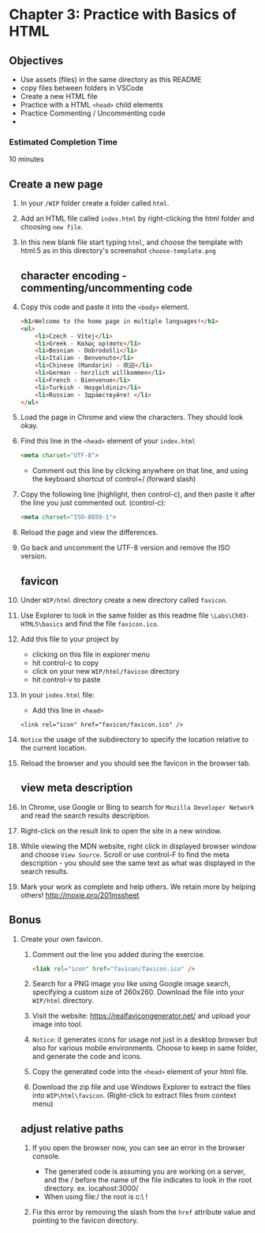 # Chapter 3: Practice with Basics of HTML 

## Objectives
* Use assets (files) in the same directory as this README
* copy files between folders in VSCode
* Create a new HTML file
* Practice with a HTML `<head>` child elements
* Practice Commenting / Uncommenting code
* 

### Estimated Completion Time 
10 minutes

## Create a new page

1. In your `/WIP` folder create a folder called `html`.

1. Add an HTML file called `index.html` by right-clicking the html folder and choosing `new file`.

1. In this new blank file start typing `html`, and choose the template with html:5 as in this directory's screenshot `choose-template.png`

    ## character encoding - commenting/uncommenting code
1. Copy this code and paste it into the `<body>` element.
    ```html
    <h1>Welcome to the home page in multiple languages!</h1>
    <ul>
        <li>Czech - Vítej</li> 
        <li>Greek - Καλώς ορίσατε</li>
        <li>Bosnian - Dobrodošli</li>
        <li>Italian - Benvenuto</li>
        <li>Chinese (Mandarin) - 欢迎</li>
        <li>German - herzlich willkommen</li>
        <li>French - Bienvenue</li>
        <li>Turkish - Hoşgeldiniz</li>
        <li>Russian - Здра́вствуйте! </li>
    </ul>
    ```

1. Load the page in Chrome and view the characters. They should look okay.

1. Find this line in the `<head>` element of your `index.html` 
    ```html
    <meta charset="UTF-8">
    ```

    * Comment out this line by clicking anywhere on that line, and using the keyboard shortcut of control+/  (forward slash)
    

1. Copy the following line (highlight, then control-c), and then paste it after the line you just commented out. (control-c):
    ```html
    <meta charset="ISO-8859-1">
    ```

1. Reload the page and view the differences.

1. Go back and uncomment the UTF-8 version and remove the ISO version.

    ## favicon
1. Under `WIP/html` directory create a new directory called `favicon`.

1. Use Explorer to look in the same folder as this readme file `\Labs\Ch03-HTML5\basics` and find the file `favicon.ico`.

1. Add this file to your project by
    * clicking on this file in explorer menu
    * hit control-c to copy
    * click on your new `WIP/html/favicon` directory
    * hit control-v to paste

1. In your `index.html` file:
    * Add this line in `<head>`
    ```
    <link rel="icon" href="favicon/favicon.ico" />
    ```

1. `Notice` the usage of the subdirectory to specify the location relative to the current location.

1. Reload the browser and you should see the favicon in the browser tab.

    ## view meta description

1. In Chrome, use Google or Bing to search for `Mozilla Developer Network` and read the search results description.

1. Right-click on the result link to open the site in a new window.  

1. While viewing the MDN website, right click in displayed browser window and choose `View Source`.  Scroll or use control-F to find the meta description - you should see the same text as what was displayed in the search results. 

1. Mark your work as complete and help others. We retain more by helping others!
http://moxie.pro/201mssheet

## Bonus

1. Create your own favicon.
    1. Comment out the line you added during the exercise.
        ```html
        <link rel="icon" href="favicon/favicon.ico" />
        ```
    
    1. Search for a PNG image you like using Google image search, specifying a custom size of 260x260. Download the file into your `WIP/html` directory.

    1. Visit the website: https://realfavicongenerator.net/ and upload your image into tool. 

    1. `Notice`: it generates icons for usage not just in a desktop browser but also for various mobile environments. Choose to keep in same folder, and generate the code and icons.

    1. Copy the generated code into the `<head>` element of your html file. 

    1. Download the zip file and use Windows Explorer to extract the files into `WIP\html\favicon`. (Right-click to extract files from context menu)

    ## adjust relative paths

    1. If you open the browser now, you can see an error in the browser console. 
        * The generated code is assuming you are working on a server, and the / before the name of the file indicates to look in the root directory. ex. locahost:3000/ 
        * When using file:/ the root is c:\ !  
    
    1. Fix this error by removing the slash from the `href` attribute value and pointing to the favicon directory.
